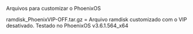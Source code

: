 Arquivos para customizar o PhoenixOS

ramdisk_PhoenixVIP-OFF.tar.gz = Arquivo ramdisk customizado com  o VIP desativado.
Testado no PhoenixOS v3.6.1.564_x64

